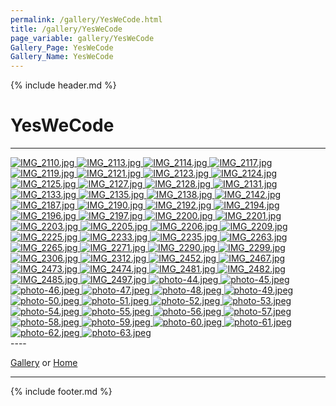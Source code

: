 ```yaml
---
permalink: /gallery/YesWeCode.html
title: /gallery/YesWeCode
page_variable: gallery/YesWeCode
Gallery_Page: YesWeCode
Gallery_Name: YesWeCode
---
```



{% include header.md %}

# YesWeCode

----
<div class="image-container-YesWeCode ImgContainer">
<a href="YesWeCode/resized-IMG_2110.jpg" data-fancybox="gallery/Thumbnails/thumbnail-YesWeCode-IMG_2110.jpg" data-caption="IMG_2110.jpg">
    <img class="image-thumb" src="https://Octocat-Dataset.imagelearning.community/gallery/Thumbnails/thumbnail-YesWeCode-IMG_2110.jpg" alt="IMG_2110.jpg" />
</a>
<a href="YesWeCode/resized-IMG_2113.jpg" data-fancybox="gallery/Thumbnails/thumbnail-YesWeCode-IMG_2113.jpg" data-caption="IMG_2113.jpg">
    <img class="image-thumb" src="https://Octocat-Dataset.imagelearning.community/gallery/Thumbnails/thumbnail-YesWeCode-IMG_2113.jpg" alt="IMG_2113.jpg" />
</a>
<a href="YesWeCode/resized-IMG_2114.jpg" data-fancybox="gallery/Thumbnails/thumbnail-YesWeCode-IMG_2114.jpg" data-caption="IMG_2114.jpg">
    <img class="image-thumb" src="https://Octocat-Dataset.imagelearning.community/gallery/Thumbnails/thumbnail-YesWeCode-IMG_2114.jpg" alt="IMG_2114.jpg" />
</a>
<a href="YesWeCode/resized-IMG_2117.jpg" data-fancybox="gallery/Thumbnails/thumbnail-YesWeCode-IMG_2117.jpg" data-caption="IMG_2117.jpg">
    <img class="image-thumb" src="https://Octocat-Dataset.imagelearning.community/gallery/Thumbnails/thumbnail-YesWeCode-IMG_2117.jpg" alt="IMG_2117.jpg" />
</a>
<a href="YesWeCode/resized-IMG_2119.jpg" data-fancybox="gallery/Thumbnails/thumbnail-YesWeCode-IMG_2119.jpg" data-caption="IMG_2119.jpg">
    <img class="image-thumb" src="https://Octocat-Dataset.imagelearning.community/gallery/Thumbnails/thumbnail-YesWeCode-IMG_2119.jpg" alt="IMG_2119.jpg" />
</a>
<a href="YesWeCode/resized-IMG_2121.jpg" data-fancybox="gallery/Thumbnails/thumbnail-YesWeCode-IMG_2121.jpg" data-caption="IMG_2121.jpg">
    <img class="image-thumb" src="https://Octocat-Dataset.imagelearning.community/gallery/Thumbnails/thumbnail-YesWeCode-IMG_2121.jpg" alt="IMG_2121.jpg" />
</a>
<a href="YesWeCode/resized-IMG_2123.jpg" data-fancybox="gallery/Thumbnails/thumbnail-YesWeCode-IMG_2123.jpg" data-caption="IMG_2123.jpg">
    <img class="image-thumb" src="https://Octocat-Dataset.imagelearning.community/gallery/Thumbnails/thumbnail-YesWeCode-IMG_2123.jpg" alt="IMG_2123.jpg" />
</a>
<a href="YesWeCode/resized-IMG_2124.jpg" data-fancybox="gallery/Thumbnails/thumbnail-YesWeCode-IMG_2124.jpg" data-caption="IMG_2124.jpg">
    <img class="image-thumb" src="https://Octocat-Dataset.imagelearning.community/gallery/Thumbnails/thumbnail-YesWeCode-IMG_2124.jpg" alt="IMG_2124.jpg" />
</a>
<a href="YesWeCode/resized-IMG_2125.jpg" data-fancybox="gallery/Thumbnails/thumbnail-YesWeCode-IMG_2125.jpg" data-caption="IMG_2125.jpg">
    <img class="image-thumb" src="https://Octocat-Dataset.imagelearning.community/gallery/Thumbnails/thumbnail-YesWeCode-IMG_2125.jpg" alt="IMG_2125.jpg" />
</a>
<a href="YesWeCode/resized-IMG_2127.jpg" data-fancybox="gallery/Thumbnails/thumbnail-YesWeCode-IMG_2127.jpg" data-caption="IMG_2127.jpg">
    <img class="image-thumb" src="https://Octocat-Dataset.imagelearning.community/gallery/Thumbnails/thumbnail-YesWeCode-IMG_2127.jpg" alt="IMG_2127.jpg" />
</a>
<a href="YesWeCode/resized-IMG_2128.jpg" data-fancybox="gallery/Thumbnails/thumbnail-YesWeCode-IMG_2128.jpg" data-caption="IMG_2128.jpg">
    <img class="image-thumb" src="https://Octocat-Dataset.imagelearning.community/gallery/Thumbnails/thumbnail-YesWeCode-IMG_2128.jpg" alt="IMG_2128.jpg" />
</a>
<a href="YesWeCode/resized-IMG_2131.jpg" data-fancybox="gallery/Thumbnails/thumbnail-YesWeCode-IMG_2131.jpg" data-caption="IMG_2131.jpg">
    <img class="image-thumb" src="https://Octocat-Dataset.imagelearning.community/gallery/Thumbnails/thumbnail-YesWeCode-IMG_2131.jpg" alt="IMG_2131.jpg" />
</a>
<a href="YesWeCode/resized-IMG_2133.jpg" data-fancybox="gallery/Thumbnails/thumbnail-YesWeCode-IMG_2133.jpg" data-caption="IMG_2133.jpg">
    <img class="image-thumb" src="https://Octocat-Dataset.imagelearning.community/gallery/Thumbnails/thumbnail-YesWeCode-IMG_2133.jpg" alt="IMG_2133.jpg" />
</a>
<a href="YesWeCode/resized-IMG_2135.jpg" data-fancybox="gallery/Thumbnails/thumbnail-YesWeCode-IMG_2135.jpg" data-caption="IMG_2135.jpg">
    <img class="image-thumb" src="https://Octocat-Dataset.imagelearning.community/gallery/Thumbnails/thumbnail-YesWeCode-IMG_2135.jpg" alt="IMG_2135.jpg" />
</a>
<a href="YesWeCode/resized-IMG_2138.jpg" data-fancybox="gallery/Thumbnails/thumbnail-YesWeCode-IMG_2138.jpg" data-caption="IMG_2138.jpg">
    <img class="image-thumb" src="https://Octocat-Dataset.imagelearning.community/gallery/Thumbnails/thumbnail-YesWeCode-IMG_2138.jpg" alt="IMG_2138.jpg" />
</a>
<a href="YesWeCode/resized-IMG_2142.jpg" data-fancybox="gallery/Thumbnails/thumbnail-YesWeCode-IMG_2142.jpg" data-caption="IMG_2142.jpg">
    <img class="image-thumb" src="https://Octocat-Dataset.imagelearning.community/gallery/Thumbnails/thumbnail-YesWeCode-IMG_2142.jpg" alt="IMG_2142.jpg" />
</a>
<a href="YesWeCode/resized-IMG_2187.jpg" data-fancybox="gallery/Thumbnails/thumbnail-YesWeCode-IMG_2187.jpg" data-caption="IMG_2187.jpg">
    <img class="image-thumb" src="https://Octocat-Dataset.imagelearning.community/gallery/Thumbnails/thumbnail-YesWeCode-IMG_2187.jpg" alt="IMG_2187.jpg" />
</a>
<a href="YesWeCode/resized-IMG_2190.jpg" data-fancybox="gallery/Thumbnails/thumbnail-YesWeCode-IMG_2190.jpg" data-caption="IMG_2190.jpg">
    <img class="image-thumb" src="https://Octocat-Dataset.imagelearning.community/gallery/Thumbnails/thumbnail-YesWeCode-IMG_2190.jpg" alt="IMG_2190.jpg" />
</a>
<a href="YesWeCode/resized-IMG_2192.jpg" data-fancybox="gallery/Thumbnails/thumbnail-YesWeCode-IMG_2192.jpg" data-caption="IMG_2192.jpg">
    <img class="image-thumb" src="https://Octocat-Dataset.imagelearning.community/gallery/Thumbnails/thumbnail-YesWeCode-IMG_2192.jpg" alt="IMG_2192.jpg" />
</a>
<a href="YesWeCode/resized-IMG_2194.jpg" data-fancybox="gallery/Thumbnails/thumbnail-YesWeCode-IMG_2194.jpg" data-caption="IMG_2194.jpg">
    <img class="image-thumb" src="https://Octocat-Dataset.imagelearning.community/gallery/Thumbnails/thumbnail-YesWeCode-IMG_2194.jpg" alt="IMG_2194.jpg" />
</a>
<a href="YesWeCode/resized-IMG_2196.jpg" data-fancybox="gallery/Thumbnails/thumbnail-YesWeCode-IMG_2196.jpg" data-caption="IMG_2196.jpg">
    <img class="image-thumb" src="https://Octocat-Dataset.imagelearning.community/gallery/Thumbnails/thumbnail-YesWeCode-IMG_2196.jpg" alt="IMG_2196.jpg" />
</a>
<a href="YesWeCode/resized-IMG_2197.jpg" data-fancybox="gallery/Thumbnails/thumbnail-YesWeCode-IMG_2197.jpg" data-caption="IMG_2197.jpg">
    <img class="image-thumb" src="https://Octocat-Dataset.imagelearning.community/gallery/Thumbnails/thumbnail-YesWeCode-IMG_2197.jpg" alt="IMG_2197.jpg" />
</a>
<a href="YesWeCode/resized-IMG_2200.jpg" data-fancybox="gallery/Thumbnails/thumbnail-YesWeCode-IMG_2200.jpg" data-caption="IMG_2200.jpg">
    <img class="image-thumb" src="https://Octocat-Dataset.imagelearning.community/gallery/Thumbnails/thumbnail-YesWeCode-IMG_2200.jpg" alt="IMG_2200.jpg" />
</a>
<a href="YesWeCode/resized-IMG_2201.jpg" data-fancybox="gallery/Thumbnails/thumbnail-YesWeCode-IMG_2201.jpg" data-caption="IMG_2201.jpg">
    <img class="image-thumb" src="https://Octocat-Dataset.imagelearning.community/gallery/Thumbnails/thumbnail-YesWeCode-IMG_2201.jpg" alt="IMG_2201.jpg" />
</a>
<a href="YesWeCode/resized-IMG_2203.jpg" data-fancybox="gallery/Thumbnails/thumbnail-YesWeCode-IMG_2203.jpg" data-caption="IMG_2203.jpg">
    <img class="image-thumb" src="https://Octocat-Dataset.imagelearning.community/gallery/Thumbnails/thumbnail-YesWeCode-IMG_2203.jpg" alt="IMG_2203.jpg" />
</a>
<a href="YesWeCode/resized-IMG_2205.jpg" data-fancybox="gallery/Thumbnails/thumbnail-YesWeCode-IMG_2205.jpg" data-caption="IMG_2205.jpg">
    <img class="image-thumb" src="https://Octocat-Dataset.imagelearning.community/gallery/Thumbnails/thumbnail-YesWeCode-IMG_2205.jpg" alt="IMG_2205.jpg" />
</a>
<a href="YesWeCode/resized-IMG_2206.jpg" data-fancybox="gallery/Thumbnails/thumbnail-YesWeCode-IMG_2206.jpg" data-caption="IMG_2206.jpg">
    <img class="image-thumb" src="https://Octocat-Dataset.imagelearning.community/gallery/Thumbnails/thumbnail-YesWeCode-IMG_2206.jpg" alt="IMG_2206.jpg" />
</a>
<a href="YesWeCode/resized-IMG_2209.jpg" data-fancybox="gallery/Thumbnails/thumbnail-YesWeCode-IMG_2209.jpg" data-caption="IMG_2209.jpg">
    <img class="image-thumb" src="https://Octocat-Dataset.imagelearning.community/gallery/Thumbnails/thumbnail-YesWeCode-IMG_2209.jpg" alt="IMG_2209.jpg" />
</a>
<a href="YesWeCode/resized-IMG_2225.jpg" data-fancybox="gallery/Thumbnails/thumbnail-YesWeCode-IMG_2225.jpg" data-caption="IMG_2225.jpg">
    <img class="image-thumb" src="https://Octocat-Dataset.imagelearning.community/gallery/Thumbnails/thumbnail-YesWeCode-IMG_2225.jpg" alt="IMG_2225.jpg" />
</a>
<a href="YesWeCode/resized-IMG_2233.jpg" data-fancybox="gallery/Thumbnails/thumbnail-YesWeCode-IMG_2233.jpg" data-caption="IMG_2233.jpg">
    <img class="image-thumb" src="https://Octocat-Dataset.imagelearning.community/gallery/Thumbnails/thumbnail-YesWeCode-IMG_2233.jpg" alt="IMG_2233.jpg" />
</a>
<a href="YesWeCode/resized-IMG_2235.jpg" data-fancybox="gallery/Thumbnails/thumbnail-YesWeCode-IMG_2235.jpg" data-caption="IMG_2235.jpg">
    <img class="image-thumb" src="https://Octocat-Dataset.imagelearning.community/gallery/Thumbnails/thumbnail-YesWeCode-IMG_2235.jpg" alt="IMG_2235.jpg" />
</a>
<a href="YesWeCode/resized-IMG_2263.jpg" data-fancybox="gallery/Thumbnails/thumbnail-YesWeCode-IMG_2263.jpg" data-caption="IMG_2263.jpg">
    <img class="image-thumb" src="https://Octocat-Dataset.imagelearning.community/gallery/Thumbnails/thumbnail-YesWeCode-IMG_2263.jpg" alt="IMG_2263.jpg" />
</a>
<a href="YesWeCode/resized-IMG_2265.jpg" data-fancybox="gallery/Thumbnails/thumbnail-YesWeCode-IMG_2265.jpg" data-caption="IMG_2265.jpg">
    <img class="image-thumb" src="https://Octocat-Dataset.imagelearning.community/gallery/Thumbnails/thumbnail-YesWeCode-IMG_2265.jpg" alt="IMG_2265.jpg" />
</a>
<a href="YesWeCode/resized-IMG_2271.jpg" data-fancybox="gallery/Thumbnails/thumbnail-YesWeCode-IMG_2271.jpg" data-caption="IMG_2271.jpg">
    <img class="image-thumb" src="https://Octocat-Dataset.imagelearning.community/gallery/Thumbnails/thumbnail-YesWeCode-IMG_2271.jpg" alt="IMG_2271.jpg" />
</a>
<a href="YesWeCode/resized-IMG_2290.jpg" data-fancybox="gallery/Thumbnails/thumbnail-YesWeCode-IMG_2290.jpg" data-caption="IMG_2290.jpg">
    <img class="image-thumb" src="https://Octocat-Dataset.imagelearning.community/gallery/Thumbnails/thumbnail-YesWeCode-IMG_2290.jpg" alt="IMG_2290.jpg" />
</a>
<a href="YesWeCode/resized-IMG_2299.jpg" data-fancybox="gallery/Thumbnails/thumbnail-YesWeCode-IMG_2299.jpg" data-caption="IMG_2299.jpg">
    <img class="image-thumb" src="https://Octocat-Dataset.imagelearning.community/gallery/Thumbnails/thumbnail-YesWeCode-IMG_2299.jpg" alt="IMG_2299.jpg" />
</a>
<a href="YesWeCode/resized-IMG_2306.jpg" data-fancybox="gallery/Thumbnails/thumbnail-YesWeCode-IMG_2306.jpg" data-caption="IMG_2306.jpg">
    <img class="image-thumb" src="https://Octocat-Dataset.imagelearning.community/gallery/Thumbnails/thumbnail-YesWeCode-IMG_2306.jpg" alt="IMG_2306.jpg" />
</a>
<a href="YesWeCode/resized-IMG_2312.jpg" data-fancybox="gallery/Thumbnails/thumbnail-YesWeCode-IMG_2312.jpg" data-caption="IMG_2312.jpg">
    <img class="image-thumb" src="https://Octocat-Dataset.imagelearning.community/gallery/Thumbnails/thumbnail-YesWeCode-IMG_2312.jpg" alt="IMG_2312.jpg" />
</a>
<a href="YesWeCode/resized-IMG_2452.jpg" data-fancybox="gallery/Thumbnails/thumbnail-YesWeCode-IMG_2452.jpg" data-caption="IMG_2452.jpg">
    <img class="image-thumb" src="https://Octocat-Dataset.imagelearning.community/gallery/Thumbnails/thumbnail-YesWeCode-IMG_2452.jpg" alt="IMG_2452.jpg" />
</a>
<a href="YesWeCode/resized-IMG_2467.jpg" data-fancybox="gallery/Thumbnails/thumbnail-YesWeCode-IMG_2467.jpg" data-caption="IMG_2467.jpg">
    <img class="image-thumb" src="https://Octocat-Dataset.imagelearning.community/gallery/Thumbnails/thumbnail-YesWeCode-IMG_2467.jpg" alt="IMG_2467.jpg" />
</a>
<a href="YesWeCode/resized-IMG_2473.jpg" data-fancybox="gallery/Thumbnails/thumbnail-YesWeCode-IMG_2473.jpg" data-caption="IMG_2473.jpg">
    <img class="image-thumb" src="https://Octocat-Dataset.imagelearning.community/gallery/Thumbnails/thumbnail-YesWeCode-IMG_2473.jpg" alt="IMG_2473.jpg" />
</a>
<a href="YesWeCode/resized-IMG_2474.jpg" data-fancybox="gallery/Thumbnails/thumbnail-YesWeCode-IMG_2474.jpg" data-caption="IMG_2474.jpg">
    <img class="image-thumb" src="https://Octocat-Dataset.imagelearning.community/gallery/Thumbnails/thumbnail-YesWeCode-IMG_2474.jpg" alt="IMG_2474.jpg" />
</a>
<a href="YesWeCode/resized-IMG_2481.jpg" data-fancybox="gallery/Thumbnails/thumbnail-YesWeCode-IMG_2481.jpg" data-caption="IMG_2481.jpg">
    <img class="image-thumb" src="https://Octocat-Dataset.imagelearning.community/gallery/Thumbnails/thumbnail-YesWeCode-IMG_2481.jpg" alt="IMG_2481.jpg" />
</a>
<a href="YesWeCode/resized-IMG_2482.jpg" data-fancybox="gallery/Thumbnails/thumbnail-YesWeCode-IMG_2482.jpg" data-caption="IMG_2482.jpg">
    <img class="image-thumb" src="https://Octocat-Dataset.imagelearning.community/gallery/Thumbnails/thumbnail-YesWeCode-IMG_2482.jpg" alt="IMG_2482.jpg" />
</a>
<a href="YesWeCode/resized-IMG_2485.jpg" data-fancybox="gallery/Thumbnails/thumbnail-YesWeCode-IMG_2485.jpg" data-caption="IMG_2485.jpg">
    <img class="image-thumb" src="https://Octocat-Dataset.imagelearning.community/gallery/Thumbnails/thumbnail-YesWeCode-IMG_2485.jpg" alt="IMG_2485.jpg" />
</a>
<a href="YesWeCode/resized-IMG_2497.jpg" data-fancybox="gallery/Thumbnails/thumbnail-YesWeCode-IMG_2497.jpg" data-caption="IMG_2497.jpg">
    <img class="image-thumb" src="https://Octocat-Dataset.imagelearning.community/gallery/Thumbnails/thumbnail-YesWeCode-IMG_2497.jpg" alt="IMG_2497.jpg" />
</a>
<a href="YesWeCode/resized-photo-44.jpeg" data-fancybox="gallery/Thumbnails/thumbnail-YesWeCode-photo-44.jpeg" data-caption="photo-44.jpeg">
    <img class="image-thumb" src="https://Octocat-Dataset.imagelearning.community/gallery/Thumbnails/thumbnail-YesWeCode-photo-44.jpeg" alt="photo-44.jpeg" />
</a>
<a href="YesWeCode/resized-photo-45.jpeg" data-fancybox="gallery/Thumbnails/thumbnail-YesWeCode-photo-45.jpeg" data-caption="photo-45.jpeg">
    <img class="image-thumb" src="https://Octocat-Dataset.imagelearning.community/gallery/Thumbnails/thumbnail-YesWeCode-photo-45.jpeg" alt="photo-45.jpeg" />
</a>
<a href="YesWeCode/resized-photo-46.jpeg" data-fancybox="gallery/Thumbnails/thumbnail-YesWeCode-photo-46.jpeg" data-caption="photo-46.jpeg">
    <img class="image-thumb" src="https://Octocat-Dataset.imagelearning.community/gallery/Thumbnails/thumbnail-YesWeCode-photo-46.jpeg" alt="photo-46.jpeg" />
</a>
<a href="YesWeCode/resized-photo-47.jpeg" data-fancybox="gallery/Thumbnails/thumbnail-YesWeCode-photo-47.jpeg" data-caption="photo-47.jpeg">
    <img class="image-thumb" src="https://Octocat-Dataset.imagelearning.community/gallery/Thumbnails/thumbnail-YesWeCode-photo-47.jpeg" alt="photo-47.jpeg" />
</a>
<a href="YesWeCode/resized-photo-48.jpeg" data-fancybox="gallery/Thumbnails/thumbnail-YesWeCode-photo-48.jpeg" data-caption="photo-48.jpeg">
    <img class="image-thumb" src="https://Octocat-Dataset.imagelearning.community/gallery/Thumbnails/thumbnail-YesWeCode-photo-48.jpeg" alt="photo-48.jpeg" />
</a>
<a href="YesWeCode/resized-photo-49.jpeg" data-fancybox="gallery/Thumbnails/thumbnail-YesWeCode-photo-49.jpeg" data-caption="photo-49.jpeg">
    <img class="image-thumb" src="https://Octocat-Dataset.imagelearning.community/gallery/Thumbnails/thumbnail-YesWeCode-photo-49.jpeg" alt="photo-49.jpeg" />
</a>
<a href="YesWeCode/resized-photo-50.jpeg" data-fancybox="gallery/Thumbnails/thumbnail-YesWeCode-photo-50.jpeg" data-caption="photo-50.jpeg">
    <img class="image-thumb" src="https://Octocat-Dataset.imagelearning.community/gallery/Thumbnails/thumbnail-YesWeCode-photo-50.jpeg" alt="photo-50.jpeg" />
</a>
<a href="YesWeCode/resized-photo-51.jpeg" data-fancybox="gallery/Thumbnails/thumbnail-YesWeCode-photo-51.jpeg" data-caption="photo-51.jpeg">
    <img class="image-thumb" src="https://Octocat-Dataset.imagelearning.community/gallery/Thumbnails/thumbnail-YesWeCode-photo-51.jpeg" alt="photo-51.jpeg" />
</a>
<a href="YesWeCode/resized-photo-52.jpeg" data-fancybox="gallery/Thumbnails/thumbnail-YesWeCode-photo-52.jpeg" data-caption="photo-52.jpeg">
    <img class="image-thumb" src="https://Octocat-Dataset.imagelearning.community/gallery/Thumbnails/thumbnail-YesWeCode-photo-52.jpeg" alt="photo-52.jpeg" />
</a>
<a href="YesWeCode/resized-photo-53.jpeg" data-fancybox="gallery/Thumbnails/thumbnail-YesWeCode-photo-53.jpeg" data-caption="photo-53.jpeg">
    <img class="image-thumb" src="https://Octocat-Dataset.imagelearning.community/gallery/Thumbnails/thumbnail-YesWeCode-photo-53.jpeg" alt="photo-53.jpeg" />
</a>
<a href="YesWeCode/resized-photo-54.jpeg" data-fancybox="gallery/Thumbnails/thumbnail-YesWeCode-photo-54.jpeg" data-caption="photo-54.jpeg">
    <img class="image-thumb" src="https://Octocat-Dataset.imagelearning.community/gallery/Thumbnails/thumbnail-YesWeCode-photo-54.jpeg" alt="photo-54.jpeg" />
</a>
<a href="YesWeCode/resized-photo-55.jpeg" data-fancybox="gallery/Thumbnails/thumbnail-YesWeCode-photo-55.jpeg" data-caption="photo-55.jpeg">
    <img class="image-thumb" src="https://Octocat-Dataset.imagelearning.community/gallery/Thumbnails/thumbnail-YesWeCode-photo-55.jpeg" alt="photo-55.jpeg" />
</a>
<a href="YesWeCode/resized-photo-56.jpeg" data-fancybox="gallery/Thumbnails/thumbnail-YesWeCode-photo-56.jpeg" data-caption="photo-56.jpeg">
    <img class="image-thumb" src="https://Octocat-Dataset.imagelearning.community/gallery/Thumbnails/thumbnail-YesWeCode-photo-56.jpeg" alt="photo-56.jpeg" />
</a>
<a href="YesWeCode/resized-photo-57.jpeg" data-fancybox="gallery/Thumbnails/thumbnail-YesWeCode-photo-57.jpeg" data-caption="photo-57.jpeg">
    <img class="image-thumb" src="https://Octocat-Dataset.imagelearning.community/gallery/Thumbnails/thumbnail-YesWeCode-photo-57.jpeg" alt="photo-57.jpeg" />
</a>
<a href="YesWeCode/resized-photo-58.jpeg" data-fancybox="gallery/Thumbnails/thumbnail-YesWeCode-photo-58.jpeg" data-caption="photo-58.jpeg">
    <img class="image-thumb" src="https://Octocat-Dataset.imagelearning.community/gallery/Thumbnails/thumbnail-YesWeCode-photo-58.jpeg" alt="photo-58.jpeg" />
</a>
<a href="YesWeCode/resized-photo-59.jpeg" data-fancybox="gallery/Thumbnails/thumbnail-YesWeCode-photo-59.jpeg" data-caption="photo-59.jpeg">
    <img class="image-thumb" src="https://Octocat-Dataset.imagelearning.community/gallery/Thumbnails/thumbnail-YesWeCode-photo-59.jpeg" alt="photo-59.jpeg" />
</a>
<a href="YesWeCode/resized-photo-60.jpeg" data-fancybox="gallery/Thumbnails/thumbnail-YesWeCode-photo-60.jpeg" data-caption="photo-60.jpeg">
    <img class="image-thumb" src="https://Octocat-Dataset.imagelearning.community/gallery/Thumbnails/thumbnail-YesWeCode-photo-60.jpeg" alt="photo-60.jpeg" />
</a>
<a href="YesWeCode/resized-photo-61.jpeg" data-fancybox="gallery/Thumbnails/thumbnail-YesWeCode-photo-61.jpeg" data-caption="photo-61.jpeg">
    <img class="image-thumb" src="https://Octocat-Dataset.imagelearning.community/gallery/Thumbnails/thumbnail-YesWeCode-photo-61.jpeg" alt="photo-61.jpeg" />
</a>
<a href="YesWeCode/resized-photo-62.jpeg" data-fancybox="gallery/Thumbnails/thumbnail-YesWeCode-photo-62.jpeg" data-caption="photo-62.jpeg">
    <img class="image-thumb" src="https://Octocat-Dataset.imagelearning.community/gallery/Thumbnails/thumbnail-YesWeCode-photo-62.jpeg" alt="photo-62.jpeg" />
</a>
<a href="YesWeCode/resized-photo-63.jpeg" data-fancybox="gallery/Thumbnails/thumbnail-YesWeCode-photo-63.jpeg" data-caption="photo-63.jpeg">
    <img class="image-thumb" src="https://Octocat-Dataset.imagelearning.community/gallery/Thumbnails/thumbnail-YesWeCode-photo-63.jpeg" alt="photo-63.jpeg" />
</a>
</div>
----


[Gallery]( ./index.html)
  or 
[Home]( ../)

----

<script>

{% include single-gallery.js %}

SetupGallery(".image-container-YesWeCode ImgContainer");

</script>

{% include footer.md %}

<!-- created on 03/23/2020 6:57 PM -->
